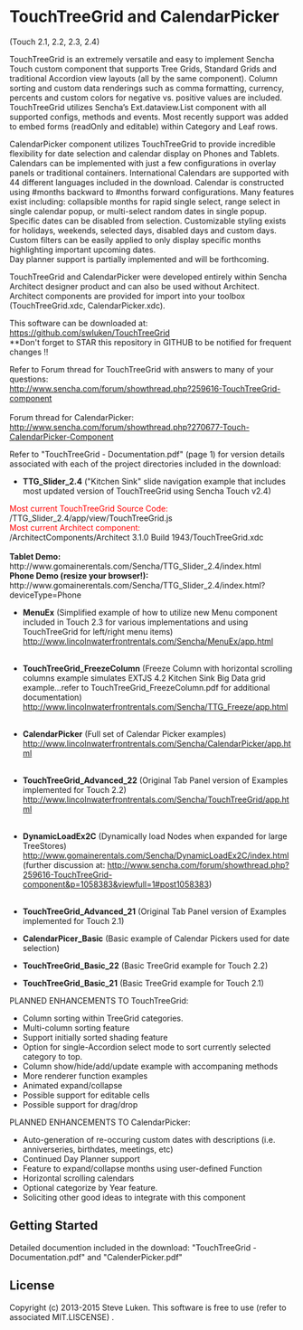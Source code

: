 TouchTreeGrid and CalendarPicker
================================
(Touch 2.1, 2.2, 2.3, 2.4)

TouchTreeGrid is an extremely versatile and easy to implement Sencha Touch custom 
component that supports Tree Grids, Standard Grids and traditional Accordion view layouts
(all by the same component).  Column sorting and custom data renderings such as comma
formatting, currency, percents and custom colors for negative vs. positive values are included.
TouchTreeGrid utilizes Sencha’s Ext.dataview.List component with all supported configs, methods and events.
Most recently support was added to embed forms (readOnly and editable) within Category and Leaf rows.

CalendarPicker component utilizes TouchTreeGrid to provide incredible flexibility for date 
selection and calendar display on Phones and Tablets.  Calendars can be implemented with
just a few configurations in overlay panels or traditional containers.  International 
Calendars are supported with 44 different languages included in the download.  Calendar is 
constructed using #months backward to #months forward configurations.  Many features
exist including:  collapsible months for rapid single select, range select in single
calendar popup, or multi-select random dates in single popup.  Specific dates can be
disabled from selection.  Customizable styling exists for holidays, weekends, selected
days, disabled days and custom days.  Custom filters can be
easily applied to only display specific months highlighting important upcoming dates.  
Day planner support is partially implemented and will be forthcoming.  

TouchTreeGrid and CalendarPicker were developed entirely within Sencha Architect designer product and
can also be used without Architect.  Architect components are provided for import into
your toolbox (TouchTreeGrid.xdc, CalendarPicker.xdc).

This software can be downloaded at:<br> <a href="https://github.com/swluken/TouchTreeGrid">https://github.com/swluken/TouchTreeGrid</a>
<br>**Don't forget to STAR this repository in GITHUB to be notified for frequent changes !!

Refer to Forum thread for TouchTreeGrid with answers to many of your questions:
<br>http://www.sencha.com/forum/showthread.php?259616-TouchTreeGrid-component
<br><br>Forum thread for CalendarPicker:
<br>http://www.sencha.com/forum/showthread.php?270677-Touch-CalendarPicker-Component

Refer to "TouchTreeGrid - Documentation.pdf" (page 1) for version details associated with each of the project directories included in the download:

 - <b>TTG&#95;Slider&#95;2.4</b> ("Kitchen Sink" slide navigation example that includes most updated version of TouchTreeGrid using Sencha Touch v2.4)
 <p>
    <span style="color:red;">Most current TouchTreeGrid Source Code: </span><br>  /TTG&#95;Slider&#95;2.4/app/view/TouchTreeGrid.js
   <br> <span style="color:red;">Most current Architect component: </span><br> /ArchitectComponents/Architect 3.1.0 Build 1943/TouchTreeGrid.xdc<br>
   <br> <b>Tablet Demo:</b><br> http://www.gomainerentals.com/Sencha/TTG_Slider_2.4/index.html
   <br> <b>Phone Demo (resize your browser!):</b><br> http://www.gomainerentals.com/Sencha/TTG_Slider_2.4/index.html?deviceType=Phone
 </p>

 - <b>MenuEx</b> (Simplified example of how to utilize new Menu component included in Touch 2.3 for various implementations and using TouchTreeGrid for left/right menu items)<br>http://www.lincolnwaterfrontrentals.com/Sencha/MenuEx/app.html<br><br>
 
 - <b>TouchTreeGrid_FreezeColumn</b> (Freeze Column with horizontal scrolling columns example simulates EXTJS 4.2 Kitchen Sink Big Data grid example...refer to TouchTreeGrid_FreezeColumn.pdf for additional documentation)<br>http://www.lincolnwaterfrontrentals.com/Sencha/TTG_Freeze/app.html<br><br>
 
 - <b>CalendarPicker</b> (Full set of Calendar Picker examples)<br>http://www.lincolnwaterfrontrentals.com/Sencha/CalendarPicker/app.html<br><br>
 
 - <b>TouchTreeGrid_Advanced_22</b> (Original Tab Panel version of Examples implemented for Touch 2.2)<br>http://www.lincolnwaterfrontrentals.com/Sencha/TouchTreeGrid/app.html<br><br>

 - <b>DynamicLoadEx2C</b> (Dynamically load Nodes when expanded for large TreeStores)<br>http://www.gomainerentals.com/Sencha/DynamicLoadEx2C/index.html<br>(further discussion at: http://www.sencha.com/forum/showthread.php?259616-TouchTreeGrid-component&p=1058383&viewfull=1#post1058383)<br><br>

 
 - <b>TouchTreeGrid_Advanced_21</b> (Original Tab Panel version of Examples implemented for Touch 2.1)
 - <b>CalendarPicer_Basic</b> (Basic example of Calendar Pickers used for date selection)
 - <b>TouchTreeGrid_Basic_22</b> (Basic TreeGrid example for Touch 2.2)
 - <b>TouchTreeGrid_Basic_21</b> (Basic TreeGrid example for Touch 2.1)
 

PLANNED ENHANCEMENTS TO TouchTreeGrid:      
    
   - Column sorting within TreeGrid categories.
   - Multi-column sorting feature
   - Support initially sorted shading feature     
   - Option for single-Accordion select mode to sort currently selected category to top.  
   - Column show/hide/add/update example with accompaning methods
   - More renderer function examples
   - Animated expand/collapse
   - Possible support for editable cells  
   - Possible support for drag/drop
   
PLANNED ENHANCEMENTS TO CalendarPicker:      

   - Auto-generation of re-occuring custom dates with descriptions (i.e. anniverseries, birthdates, meetings, etc)
   - Continued Day Planner support
   - Feature to expand/collapse months using user-defined Function 
   - Horizontal scrolling calendars
   - Optional categorize by Year feature.
   - Soliciting other good ideas to integrate with this component



Getting Started
---------------

Detailed documention included in the download:  "TouchTreeGrid - Documentation.pdf" and "CalenderPicker.pdf"


License
-------

Copyright (c) 2013-2015 Steve Luken. 
This software is free to use (refer to associated MIT.LISCENSE) .

